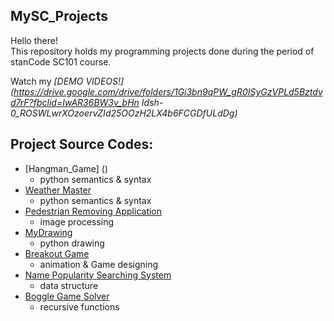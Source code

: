 ## MySC_Projects
Hello there!\
This repository holds my programming projects done during the period of stanCode SC101 course.

Watch my *[DEMO VIDEOS!](https://drive.google.com/drive/folders/1Gi3bn9qPW_gR0ISyGzVPLd5Bztdvd7rF?fbclid=IwAR36BW3v_bHn Idsh-0_ROSWLwrXOzoervZId25OOzH2LX4b6FCGDfULdDg)*

## Project Source Codes:
* [Hangman_Game] ()
  * python semantics & syntax
* [Weather Master]()
  * python semantics & syntax 
* [Pedestrian Removing Application]()
  * image processing
* [MyDrawing]()
  * python drawing
* [Breakout Game]()
  * animation & Game designing
* [Name Popularity Searching System]()
  * data structure
* [Boggle Game Solver]()
  * recursive functions 
